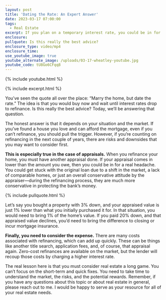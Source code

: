 ```yaml
---
layout: post
title: 'Dating the Rate: An Expert Answer'
date: 2023-03-17 07:00:00
tags:
  - Real Estate
excerpt: If you plan on a temporary interest rate, you could be in for a headache.
enclosure:
pullquote: Is this really the best advice?
enclosure_type: video/mp4
enclosure_time:
use_youtube_image: true
youtube_alternate_image: /uploads/03-17-wheatley-youtube.jpg
youtube_code: tU8Go6CFqq8
---
```

{% include youtube.html %}

{% include excerpt.html %}&nbsp;

You’ve seen the quote all over the place: “Marry the home, but date the rate.” The idea is that you would buy now and wait until interest rates drop to refinance. Is this really the best advice? Today, we’ll be answering that question.&nbsp;

The honest answer is that it depends on your situation and the market. If you’ve found a house you love and can afford the mortgage, even if you can’t refinance, you should pull the trigger. However, if you’re counting on refinancing in the next couple of years, there are risks and downsides that you may want to consider first.

**This is especially true in the case of appraisals.** When you refinance your home, you must have another appraisal done. If your appraisal comes in lower than the amount you owe, then you could be in for a real headache. You could get stuck with the original loan due to a shift in the market, a lack of comparable homes, or just an overall conservative attitude by the appraiser—during the refinancing process, they are much more conservative in protecting the bank’s money.

{% include pullquote.html %}

Let’s say you bought a property with 3% down, and your appraised value is just 1% lower than what you initially purchased it for. In that situation, you would need to bring 1% of the home’s value. If you paid 20% down, and that appraised value declines, you’d need to bring the difference to closing or incur mortgage insurance.

**Finally, you need to consider the expense.** There are many costs associated with refinancing, which can add up quickly. These can be things like another title search, application fees, and, of course, that appraisal again. Zero-cost refinances are available on the market, but the lender will recoup those costs by charging a higher interest rate.

The real lesson here is that you must consider real estate a long game. You can’t focus on the short-term and quick fixes. You need to take time to understand the market, the risks, and the potential rewards. Remember, if you have any questions about this topic or about real estate in general, please reach out to me. I would be happy to serve as your resource for all of your real estate needs.
